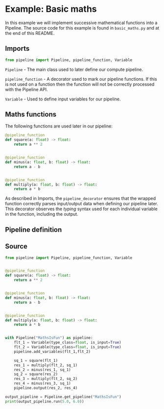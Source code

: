 # Example: Basic maths

In this example we will implement successive mathematical functions into a Pipeline.
The source code for this example is found in `basic_maths.py` and at the end of this README.

## Imports

```python
from pipeline import Pipeline, pipeline_function, Variable
```

`Pipeline` - The main class used to later define our compute pipeline.

`pipeline_function` - A decorator used to mark our pipeline functions. If this is not used
on a function then the function will not be correctly processed with the Pipeline API.

`Variable` - Used to define input variables for our pipeline.

## Maths functions

The following functions are used later in our pipeline:

```python
@pipeline_function
def square(a: float) -> float:
    return a ** 2


@pipeline_function
def minus(a: float, b: float) -> float:
    return a - b


@pipeline_function
def multiply(a: float, b: float) -> float:
    return a * b
```

As described in Imports, the `pipeline_decorator` ensures that the wrapped function
correctly parses input/output data when defining our pipeline later. This decorator
observes the _typing_ syntax used for each individual variable in the function,
including the output.

## Pipeline definition

## Source

```python
from pipeline import Pipeline, pipeline_function, Variable


@pipeline_function
def square(a: float) -> float:
    return a ** 2


@pipeline_function
def minus(a: float, b: float) -> float:
    return a - b


@pipeline_function
def multiply(a: float, b: float) -> float:
    return a * b


with Pipeline("MathsIsFun") as pipeline:
    flt_1 = Variable(type_class=float, is_input=True)
    flt_2 = Variable(type_class=float, is_input=True)
    pipeline.add_variables(flt_1,flt_2)

    sq_1 = square(flt_1)
    res_1 = multiply(flt_2, sq_1)
    res_2 = minus(res_1, sq_1)
    sq_2 = square(res_2)
    res_3 = multiply(flt_2, sq_2)
    res_4 = minus(res_3, sq_1)
    pipeline.output(res_2, res_4)

output_pipeline = Pipeline.get_pipeline("MathsIsFun")
print(output_pipeline.run(5.0, 6.0))
```

